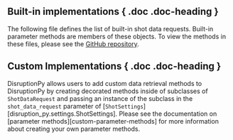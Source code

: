 

## Built-in implementations { .doc .doc-heading }
The following file defines the list of built-in shot data requests. Built-in parameter methods are members of these objects. To view the methods in these files, please see the [GitHub repository](https://github.com/MIT-PSFC/disruption-py).

## Custom Implementations { .doc .doc-heading }

DisruptionPy allows users to add custom data retrieval methods to DisruptionPy by creating decorated methods inside of subclasses of `ShotDataRequest` and passing an instance of the subclass in the `shot_data_request` parameter of [`ShotSettings`][disruption_py.settings.ShotSettings]. Please see the documentation on [parameter methods][custom-parameter-methods] for more information about creating your own parameter methods.

<!-- ::: disruption_py.settings.shot_data_request
    handler: python
	options:
	  heading_level: 3
	  show_root_heading: false
	  show_root_toc_entry: false
	  members:
	  - ShotDataRequest
	  - ShotDataRequestParams -->
